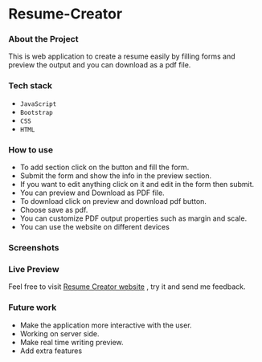 # Resume-Creator
### About the Project
This is web application to create a resume easily by filling forms and preview the output and you can download as a pdf file.
### Tech stack
- `JavaScript`
- `Bootstrap`
- `CSS`
- `HTML`

### How to use
- To add section click on the button and fill the form.
- Submit the form and show the info in the preview section.
- If you want to edit anything click on it and edit in the form then submit.
- You can preview and Download as PDF file.
- To download click on preview and download pdf button.
- Choose save as pdf.
- You can customize PDF output properties such as margin and scale.
- You can use the website on different devices

### Screenshots

### Live Preview
Feel free to visit [Resume Creator website](https://thisismylivewebsitedemo.on.drv.tw/Easy_Resume_Creator/) , try it and send me feedback. 

### Future work
- Make the application more interactive with the user.
- Working on server side.
- Make real time writing preview.
- Add extra features



